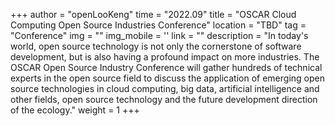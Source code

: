 ﻿+++
author = "openLooKeng"
time = "2022.09" 
title = "OSCAR Cloud Computing Open Source Industries Conference" 
location = "TBD" 
tag = "Conference"
img = "" 
img_mobile = ''
link = ""
description = "In today's world, open source technology is not only the cornerstone of software development, but is also having a profound impact on more industries. The OSCAR Open Source Industry Conference will gather hundreds of technical experts in the open source field to discuss the application of emerging open source technologies in cloud computing, big data, artificial intelligence and other fields, open source technology and the future development direction of the ecology."
weight = 1
+++
